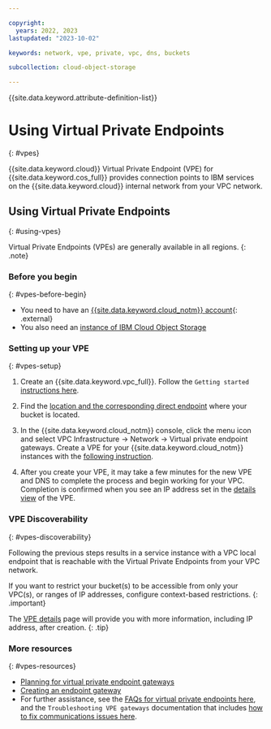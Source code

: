 ```yaml
---

copyright:
  years: 2022, 2023
lastupdated: "2023-10-02"

keywords: network, vpe, private, vpc, dns, buckets

subcollection: cloud-object-storage

---
```


{{site.data.keyword.attribute-definition-list}}

# Using Virtual Private Endpoints
{: #vpes}


{{site.data.keyword.cloud}} Virtual Private Endpoint (VPE) for {{site.data.keyword.cos_full}} provides connection points to IBM services on the {{site.data.keyword.cloud}} internal network from your VPC network.


## Using Virtual Private Endpoints
{: #using-vpes}


Virtual Private Endpoints (VPEs) are generally available in all regions.
{: .note}

### Before you begin
{: #vpes-before-begin}

- You need to have an [{{site.data.keyword.cloud_notm}} account](https://cloud.ibm.com/registration){: .external}
- You also need an [instance of IBM Cloud Object Storage](http://cloud.ibm.com/catalog/services/cloud-object-storage)

### Setting up your VPE
{: #vpes-setup}

1. Create an {{site.data.keyword.vpc_full}}. Follow the `Getting started` [instructions here](/docs/vpc?topic=vpc-getting-started).

1. Find the [location and the corresponding direct endpoint](/docs/cloud-object-storage?topic=cloud-object-storage-endpoints) where your bucket is located.

1. In the {{site.data.keyword.cloud_notm}} console, click the menu icon and select VPC Infrastructure -> Network -> Virtual private endpoint gateways. Create a VPE for your {{site.data.keyword.cloud_notm}} instances with the [following instruction](/docs/vpc?topic=vpc-about-vpe).

1. After you create your VPE, it may take a few minutes for the new VPE and DNS to complete the process and begin working for your VPC. Completion is confirmed when you see an IP address set in the [details view](/docs/vpc?topic=vpc-vpe-viewing-details-of-an-endpoint-gateway) of the VPE.

### VPE Discoverability
{: #vpes-discoverability}


Following the previous steps results in a service instance with a VPC local endpoint that is reachable with the Virtual Private Endpoints from your VPC network.

If you want to restrict your bucket(s) to be accessible from only your VPC(s), or ranges of IP addresses, configure context-based restrictions.
{: .important}

The [VPE details](https://cloud.ibm.com/docs/vpc?topic=vpc-vpe-viewing-details-of-an-endpoint-gateway&interface=ui) page will provide you with more information, including IP address, after creation.
{: .tip}

### More resources
{: #vpes-resources}

- [Planning for virtual private endpoint gateways](/docs/vpc?topic=vpc-planning-considerations)
- [Creating an endpoint gateway](/docs/vpc?topic=vpc-ordering-endpoint-gateway)
- For further assistance, see the [FAQs for virtual private endpoints here](/docs/vpc?topic=vpc-faqs-vpe), and the `Troubleshooting VPE gateways` documentation that includes [how to fix communications issues here](/docs/vpc?topic=vpc-troubleshoot-cannot-communicate).

